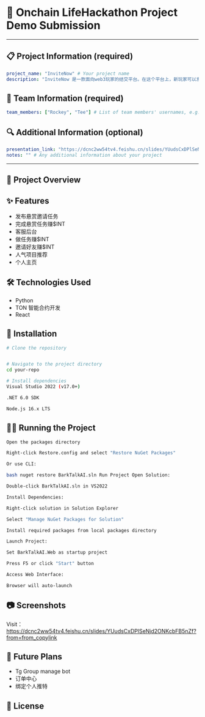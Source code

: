 # 🚀 Onchain LifeHackathon Project Demo Submission

<!--
Please fill out the information below. This information will be automatically processed.
Do not remove the --- markers or change the field names.
-->

---
## 📋 Project Information (required)

```yaml
project_name: "InviteNow" # Your project name
description: "InviteNow 是一款面向web3玩家的结交平台。在这个平台上，新玩家可以发现人气web3项目，加入每个项目都可以获得 $USDT 奖励，还可以与有经验的老玩家建立深度关系，带你入门。在这个平台上，老玩家可以建立自己的私域小群，可以获得来自项目的推介奖励" # Brief description of your project
```

## 👥 Team Information (required)

```yaml
team_members: ["Rockey", "Tee"] # List of team members' usernames, e.g. ["alice", "bob"]
```

## 🔍 Additional Information (optional)

```yaml
presentation_link: "https://dcnc2ww54tv4.feishu.cn/slides/YUudsCxDPlSeNjd2ONKcbFB5nZf?from=from_copylink", "https://t.me/InviteWeb3Bot?startapp=1413287674" # Link to your presentation slides or video
notes: "" # Any additional information about your project
```
---

<!-- Do not edit below this line. This section will be automatically generated when your demo submission is processed. -->

## 📖 Project Overview

<!-- Provide a more detailed description of your project here -->

## ✨ Features

- 发布悬赏邀请任务
- 完成悬赏任务赚$INT
- 客服后台
- 做任务赚$INT
- 邀请好友赚$INT
- 人气项目推荐
- 个人主页

## 🛠️ Technologies Used

- Python
- TON 智能合约开发
- React

## 🚀 Installation

```bash
# Clone the repository


# Navigate to the project directory
cd your-repo

# Install dependencies
Visual Studio 2022 (v17.0+)

.NET 6.0 SDK

Node.js 16.x LTS
```

## 🏃‍♂️ Running the Project

```bash
Open the packages directory

Right-click Restore.config and select "Restore NuGet Packages"

Or use CLI:

bash nuget restore BarkTalkAI.sln Run Project Open Solution:

Double-click BarkTalkAI.sln in VS2022

Install Dependencies:

Right-click solution in Solution Explorer

Select "Manage NuGet Packages for Solution"

Install required packages from local packages directory

Launch Project:

Set BarkTalkAI.Web as startup project

Press F5 or click "Start" button

Access Web Interface:

Browser will auto-launch
```

## 📷 Screenshots

<!-- Add screenshots of your project here -->
Visit：https://dcnc2ww54tv4.feishu.cn/slides/YUudsCxDPlSeNjd2ONKcbFB5nZf?from=from_copylink

## 🔮 Future Plans

- Tg Group manage bot
- 订单中心
- 绑定个人推特


## 📝 License

<!-- Specify your project license -->
